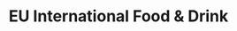 ---
title: "EU International Food & Drink"
url: /boston/eu-international-food-und-drink/
shop: Lebensmittel
---